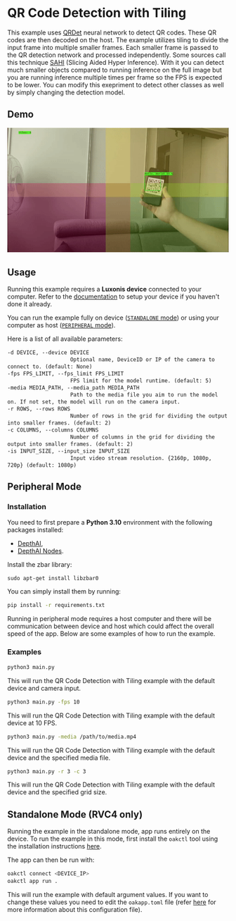 # QR Code Detection with Tiling

This example uses [QRDet](https://models.luxonis.com/luxonis/qrdet/d1183a0f-e9a0-4fa2-8437-f2f5b0181739) neural network to detect QR codes. These QR codes are then decoded on the host. The example utilizes tiling to divide the input frame into multiple smaller frames. Each smaller frame is passed to the QR detection network and processed independently. Some sources call this technique [SAHI](https://github.com/obss/sahi) (Slicing Aided Hyper Inference). With it you can detect much smaller objects compared to running inference on the full image but you are running inference multiple times per frame so the FPS is expected to be lower. You can modify this exepriment to detect other classes as well by simply changing the detection model.

## Demo

![example](media/example.gif)

## Usage

Running this example requires a **Luxonis device** connected to your computer. Refer to the [documentation](https://docs.luxonis.com/software-v3/) to setup your device if you haven't done it already.

You can run the example fully on device ([`STANDALONE` mode](#standalone-mode-rvc4-only)) or using your computer as host ([`PERIPHERAL` mode](#peripheral-mode)).

Here is a list of all available parameters:

```
-d DEVICE, --device DEVICE
                    Optional name, DeviceID or IP of the camera to connect to. (default: None)
-fps FPS_LIMIT, --fps_limit FPS_LIMIT
                    FPS limit for the model runtime. (default: 5)
-media MEDIA_PATH, --media_path MEDIA_PATH
                    Path to the media file you aim to run the model on. If not set, the model will run on the camera input.
-r ROWS, --rows ROWS
                    Number of rows in the grid for dividing the output into smaller frames. (default: 2)
-c COLUMNS, --columns COLUMNS
                    Number of columns in the grid for dividing the output into smaller frames. (default: 2)
-is INPUT_SIZE, --input_size INPUT_SIZE
                    Input video stream resolution. {2160p, 1080p, 720p} (default: 1080p)
```

## Peripheral Mode

### Installation

You need to first prepare a **Python 3.10** environment with the following packages installed:

- [DepthAI](https://pypi.org/project/depthai/),
- [DepthAI Nodes](https://pypi.org/project/depthai-nodes/).

Install the zbar library:

```
sudo apt-get install libzbar0
```

You can simply install them by running:

```bash
pip install -r requirements.txt
```

Running in peripheral mode requires a host computer and there will be communication between device and host which could affect the overall speed of the app. Below are some examples of how to run the example.

### Examples

```bash
python3 main.py
```

This will run the QR Code Detection with Tiling example with the default device and camera input.

```bash
python3 main.py -fps 10
```

This will run the QR Code Detection with Tiling example with the default device at 10 FPS.

```bash
python3 main.py -media /path/to/media.mp4
```

This will run the QR Code Detection with Tiling example with the default device and the specified media file.

```bash
python3 main.py -r 3 -c 3
```

This will run the QR Code Detection with Tiling example with the default device and the specified grid size.

## Standalone Mode (RVC4 only)

Running the example in the standalone mode, app runs entirely on the device.
To run the example in this mode, first install the `oakctl` tool using the installation instructions [here](https://docs.luxonis.com/software-v3/oak-apps/oakctl).

The app can then be run with:

```bash
oakctl connect <DEVICE_IP>
oakctl app run .
```

This will run the example with default argument values. If you want to change these values you need to edit the `oakapp.toml` file (refer [here](https://docs.luxonis.com/software-v3/oak-apps/configuration/) for more information about this configuration file).
